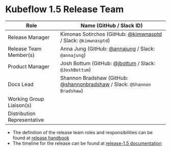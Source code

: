 # Kubeflow 1.5 Release Team

| **Role** | **Name** (**GitHub / Slack ID**) |
|----------|----------------------------------|
| Release Manager | Kimonas Sotirchos (GitHub: [@kimwnasptd](https://github.com/kimwnasptd) / Slack: `@kimwnasptd`) |
| Release Team Member(s) | Anna Jung (GitHub: [@annajung](https://github.com/annajung) / Slack: `@annajung`) |
| Product Manager | Josh Bottum (GitHub: [@jbottum](https://github.com/jbottum) / Slack: `@JoshBottum`) |
| Docs Lead | Shannon Bradshaw (GitHub: [@shannonbradshaw](https://github.com/shannonbradshaw) / Slack: `@Shannon Bradshaw`) |
| Working Group Liaison(s) | |
| Distribution Representative |  |

- The definition of the release team roles and responsibilities can be found at [release handbook](../handbook.md)
- The timeline for the release can be found at [release-1.5 documentation](README.md)